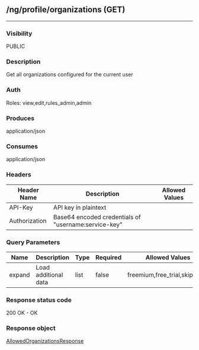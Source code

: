 ## /ng/profile/organizations (GET)
---
### Visibility
PUBLIC
### Description
Get all organizations configured for the current user
### Auth
Roles: view,edit,rules_admin,admin
### Produces
application/json
### Consumes
application/json
### Headers
| Header Name | Description | Allowed Values |
| ----------- | ----------- | ----------- |
| API-Key | API key in plaintext |  |
| Authorization | Base64 encoded credentials of &quot;username:service-key&quot; |  |
### Query Parameters
| Name | Description | Type | Required | Allowed Values |
| ----------- | ----------- | ----------- | ----------- | ----------- |
| expand | Load additional data | list | false | freemium,free_trial,skip_links |
### Response status code
200 OK - OK
### Response object
[AllowedOrganizationsResponse](<../../objects/AllowedOrganizationsResponse.md>)

